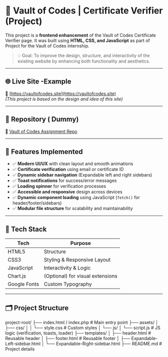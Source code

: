 # 🔐 Vault of Codes | Certificate Verifier (Project)

This project is a **frontend enhancement** of the Vault of Codes Certificate Verifier page. It was built using **HTML, CSS, and JavaScript** as part of Project for the Vault of Codes internship.

> 💡 Goal: To improve the design, structure, and interactivity of the existing website by enhancing both functionality and aesthetics.

---

## 🌐 Live Site -Example

🔗 [https://vaultofcodes.site](https://vaultofcodes.site)  
_(This project is based on the design and idea of this site)_

---

## 📁 Repository ( Dummy)

🔗 [Vault of Codes Assignment Repo](https://gitfront.io/r/VaultofCodes/Xf4sWGDik7mL/Dummy/)

---

## 🚀 Features Implemented

- ✅ **Modern UI/UX** with clean layout and smooth animations
- ✅ **Certificate verification** using email or certificate ID
- ✅ **Dynamic sidebar navigation** (Expandable left and right sidebars)
- ✅ **Toast notifications** for success/error messages
- ✅ **Loading spinner** for verification processes
- ✅ **Accessible and responsive** design across devices
- ✅ **Dynamic component loading** using JavaScript (`fetch()` for header/footer/sidebars)
- ✅ **Modular file structure** for scalability and maintainability

---

## 🧰 Tech Stack

| Tech         | Purpose                          |
| ------------ | -------------------------------- |
| HTML5        | Structure                        |
| CSS3         | Styling & Responsive Layout      |
| JavaScript   | Interactivity & Logic            |
| Chart.js     | (Optional) for visual extensions |
| Google Fonts | Custom Typography                |

---

## 🗂️ Project Structure

project-root/
├── index.html / index.php # Main entry point
├── assets/
│ ├── css/
│ │ └── style.css # Custom styles
│ └── js/
│ └── script.js # JS logic (verification, toasts, loader)
├── templates/
│ ├── header.html # Reusable header
│ ├── footer.html # Reusable footer
│ ├── Expandable-Left-sidebar.html
│ └── Expandable-Right-sidebar.html
├── README.md # Project details
